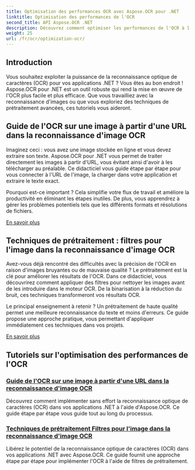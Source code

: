```yaml
---
title: Optimisation des performances OCR avec Aspose.OCR pour .NET
linktitle: Optimisation des performances de l'OCR
second_title: API Aspose.OCR .NET
description: Découvrez comment optimiser les performances de l'OCR à l'aide d'Aspose.OCR pour .NET. Nos didacticiels détaillés couvrent la reconnaissance d'images, les filtres de prétraitement et les étapes de mise en œuvre pratiques.
weight: 25
url: /fr/ocr/optimization-ocr/
---
```

## Introduction

Vous souhaitez exploiter la puissance de la reconnaissance optique de caractères (OCR) pour vos applications .NET ? Vous êtes au bon endroit ! Aspose.OCR pour .NET est un outil robuste qui rend la mise en œuvre de l'OCR plus facile et plus efficace. Que vous travailliez avec la reconnaissance d'images ou que vous exploriez des techniques de prétraitement avancées, ces tutoriels vous aideront.

## Guide de l'OCR sur une image à partir d'une URL dans la reconnaissance d'image OCR

Imaginez ceci : vous avez une image stockée en ligne et vous devez extraire son texte. Aspose.OCR pour .NET vous permet de traiter directement les images à partir d'URL, vous évitant ainsi d'avoir à les télécharger au préalable. Ce didacticiel vous guide étape par étape pour vous connecter à l'URL de l'image, la charger dans votre application et extraire le texte exact.

Pourquoi est-ce important ? Cela simplifie votre flux de travail et améliore la productivité en éliminant les étapes inutiles. De plus, vous apprendrez à gérer les problèmes potentiels tels que les différents formats et résolutions de fichiers.

[En savoir plus](./guide-to-ocr-on-image-from-url/)

## Techniques de prétraitement : filtres pour l'image dans la reconnaissance d'image OCR

Avez-vous déjà rencontré des difficultés avec la précision de l'OCR en raison d'images bruyantes ou de mauvaise qualité ? Le prétraitement est la clé pour améliorer les résultats de l'OCR. Dans ce didacticiel, vous découvrirez comment appliquer des filtres pour nettoyer les images avant de les introduire dans le moteur OCR. De la binarisation à la réduction du bruit, ces techniques transformeront vos résultats OCR.

Le principal enseignement à retenir ? Un prétraitement de haute qualité permet une meilleure reconnaissance du texte et moins d'erreurs. Ce guide propose une approche pratique, vous permettant d'appliquer immédiatement ces techniques dans vos projets.

[En savoir plus](./preprocessing-techniques-filters-for-image/)

## Tutoriels sur l'optimisation des performances de l'OCR
### [Guide de l'OCR sur une image à partir d'une URL dans la reconnaissance d'image OCR](./guide-to-ocr-on-image-from-url/)
Découvrez comment implémenter sans effort la reconnaissance optique de caractères (OCR) dans vos applications .NET à l'aide d'Aspose.OCR. Ce guide étape par étape vous guide tout au long du processus.
### [Techniques de prétraitement Filtres pour l'image dans la reconnaissance d'image OCR](./preprocessing-techniques-filters-for-image/)
Libérez le potentiel de la reconnaissance optique de caractères (OCR) dans vos applications .NET avec Aspose.OCR. Ce guide fournit une approche étape par étape pour implémenter l'OCR à l'aide de filtres de prétraitement.